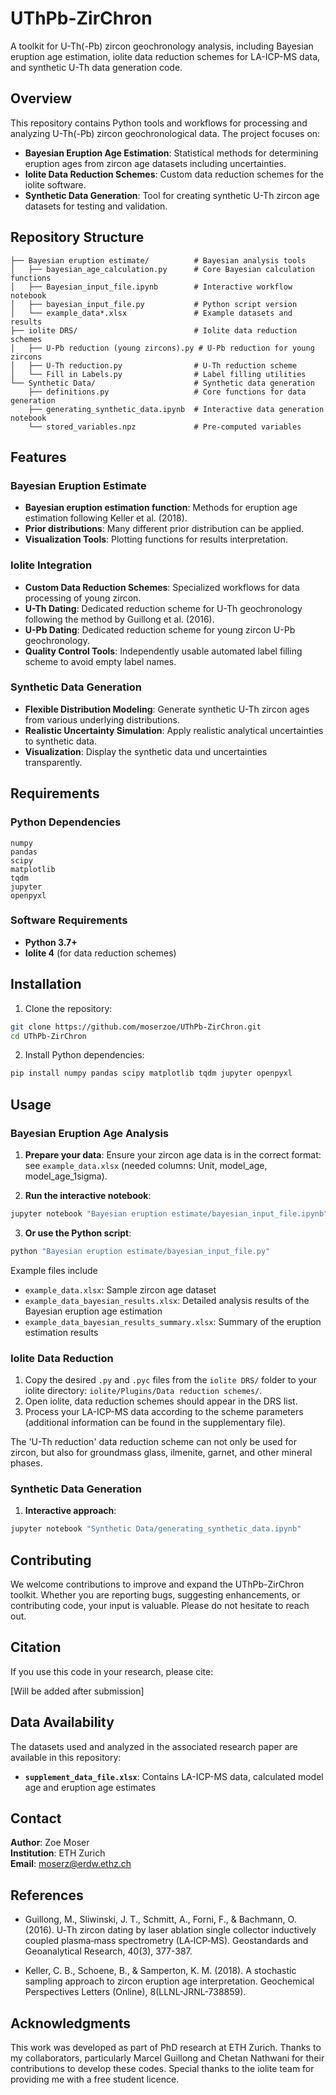 # UThPb-ZirChron

A toolkit for U-Th(-Pb) zircon geochronology analysis, including Bayesian eruption age estimation, iolite data reduction schemes for LA-ICP-MS data, and synthetic U-Th data generation code.

## Overview

This repository contains Python tools and workflows for processing and analyzing U-Th(-Pb) zircon geochronological data. The project focuses on:

- **Bayesian Eruption Age Estimation**: Statistical methods for determining eruption ages from zircon age datasets including uncertainties.
- **Iolite Data Reduction Schemes**: Custom data reduction schemes for the iolite software.
- **Synthetic Data Generation**: Tool for creating synthetic U-Th zircon age datasets for testing and validation.

## Repository Structure

```
├── Bayesian eruption estimate/          # Bayesian analysis tools
│   ├── bayesian_age_calculation.py      # Core Bayesian calculation functions
│   ├── Bayesian_input_file.ipynb        # Interactive workflow notebook
│   ├── bayesian_input_file.py           # Python script version
│   └── example_data*.xlsx               # Example datasets and results
├── iolite DRS/                          # Iolite data reduction schemes
│   ├── U-Pb reduction (young zircons).py # U-Pb reduction for young zircons
│   ├── U-Th reduction.py                # U-Th reduction scheme
│   └── Fill in Labels.py                # Label filling utilities
└── Synthetic Data/                      # Synthetic data generation
    ├── definitions.py                   # Core functions for data generation
    ├── generating_synthetic_data.ipynb  # Interactive data generation notebook
    └── stored_variables.npz             # Pre-computed variables
```

## Features

### Bayesian Eruption Estimate
- **Bayesian eruption estimation function**: Methods for eruption age estimation following Keller et al. (2018).
- **Prior distributions**: Many different prior distribution can be applied.
- **Visualization Tools**: Plotting functions for results interpretation.

### Iolite Integration
- **Custom Data Reduction Schemes**: Specialized workflows for data processing of young zircon.
- **U-Th Dating**: Dedicated reduction scheme for U-Th geochronology following the method by Guillong et al. (2016).
- **U-Pb Dating**: Dedicated reduction scheme for young zircon U-Pb geochronology.
- **Quality Control Tools**: Independently usable automated label filling scheme to avoid empty label names.

### Synthetic Data Generation
- **Flexible Distribution Modeling**: Generate synthetic U-Th zircon ages from various underlying distributions.
- **Realistic Uncertainty Simulation**: Apply realistic analytical uncertainties to synthetic data.
- **Visualization**: Display the synthetic data und uncertainties transparently.

## Requirements

### Python Dependencies
```
numpy
pandas
scipy
matplotlib
tqdm
jupyter
openpyxl 
```

### Software Requirements
- **Python 3.7+**
- **Iolite 4** (for data reduction schemes)

## Installation

1. Clone the repository:
```bash
git clone https://github.com/moserzoe/UThPb-ZirChron.git
cd UThPb-ZirChron
```

2. Install Python dependencies:
```bash
pip install numpy pandas scipy matplotlib tqdm jupyter openpyxl
```

## Usage

### Bayesian Eruption Age Analysis

1. **Prepare your data**: Ensure your zircon age data is in the correct format: see `example_data.xlsx` (needed columns: Unit, model_age, model_age_1sigma).

2. **Run the interactive notebook**: 
```bash
jupyter notebook "Bayesian eruption estimate/bayesian_input_file.ipynb"
```

3. **Or use the Python script**:
```bash
python "Bayesian eruption estimate/bayesian_input_file.py"
```

Example files include
- `example_data.xlsx`: Sample zircon age dataset
- `example_data_bayesian_results.xlsx`: Detailed analysis results of the Bayesian eruption age estimation
- `example_data_bayesian_results_summary.xlsx`: Summary of the eruption estimation results

### Iolite Data Reduction

1. Copy the desired `.py` and `.pyc` files from the `iolite DRS/` folder to your iolite directory: `iolite/Plugins/Data reduction schemes/`.
2. Open iolite, data reduction schemes should appear in the DRS list.
3. Process your LA-ICP-MS data according to the scheme parameters (additional information can be found in the supplementary file).

The 'U-Th reduction' data reduction scheme can not only be used for zircon, but also for groundmass glass, ilmenite, garnet, and other mineral phases.

### Synthetic Data Generation

1. **Interactive approach**:
```bash
jupyter notebook "Synthetic Data/generating_synthetic_data.ipynb"
```

## Contributing

We welcome contributions to improve and expand the UThPb-ZirChron toolkit. Whether you are reporting bugs, suggesting enhancements, or contributing code, your input is valuable. Please do not hesitate to reach out.

## Citation

If you use this code in your research, please cite:

[Will be added after submission]

## Data Availability

The datasets used and analyzed in the associated research paper are available in this repository:

- **`supplement_data_file.xlsx`**: Contains LA-ICP-MS data, calculated model age and eruption age estimates

## Contact

**Author**: Zoe Moser  
**Institution**: ETH Zurich  
**Email**: moserz@erdw.ethz.ch

## References

- Guillong, M., Sliwinski, J. T., Schmitt, A., Forni, F., & Bachmann, O. (2016). U‐Th zircon dating by laser ablation single collector inductively coupled plasma‐mass spectrometry (LA‐ICP‐MS). Geostandards and Geoanalytical Research, 40(3), 377-387.

- Keller, C. B., Schoene, B., & Samperton, K. M. (2018). A stochastic sampling approach to zircon eruption age interpretation. Geochemical Perspectives Letters (Online), 8(LLNL-JRNL-738859).

## Acknowledgments

This work was developed as part of PhD research at ETH Zurich. Thanks to my collaborators, particularly Marcel Guillong and Chetan Nathwani for their contributions to develop these codes. Special thanks to the iolite team for providing me with a free student licence.